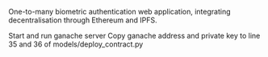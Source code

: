 One-to-many biometric authentication web application, integrating decentralisation through Ethereum and IPFS.

Start and run ganache server
Copy ganache address and private key to line 35 and 36 of models/deploy_contract.py
